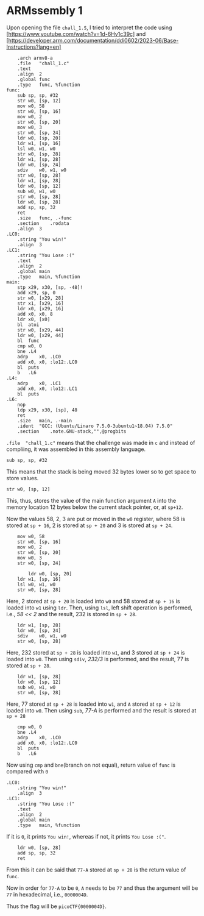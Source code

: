 # ARMssembly 1

Upon opening the file `chall_1.S`, I tried to interpret the code using [https://www.youtube.com/watch?v=1d-6Hv1c39c] and [https://developer.arm.com/documentation/ddi0602/2023-06/Base-Instructions?lang=en]

```
	.arch armv8-a
	.file	"chall_1.c"
	.text
	.align	2
	.global	func
	.type	func, %function
func:
	sub	sp, sp, #32
	str	w0, [sp, 12]
	mov	w0, 58
	str	w0, [sp, 16]
	mov	w0, 2
	str	w0, [sp, 20]
	mov	w0, 3
	str	w0, [sp, 24]
	ldr	w0, [sp, 20]
	ldr	w1, [sp, 16]
	lsl	w0, w1, w0
	str	w0, [sp, 28]
	ldr	w1, [sp, 28]
	ldr	w0, [sp, 24]
	sdiv	w0, w1, w0
	str	w0, [sp, 28]
	ldr	w1, [sp, 28]
	ldr	w0, [sp, 12]
	sub	w0, w1, w0
	str	w0, [sp, 28]
	ldr	w0, [sp, 28]
	add	sp, sp, 32
	ret
	.size	func, .-func
	.section	.rodata
	.align	3
.LC0:
	.string	"You win!"
	.align	3
.LC1:
	.string	"You Lose :("
	.text
	.align	2
	.global	main
	.type	main, %function
main:
	stp	x29, x30, [sp, -48]!
	add	x29, sp, 0
	str	w0, [x29, 28]
	str	x1, [x29, 16]
	ldr	x0, [x29, 16]
	add	x0, x0, 8
	ldr	x0, [x0]
	bl	atoi
	str	w0, [x29, 44]
	ldr	w0, [x29, 44]
	bl	func
	cmp	w0, 0
	bne	.L4
	adrp	x0, .LC0
	add	x0, x0, :lo12:.LC0
	bl	puts
	b	.L6
.L4:
	adrp	x0, .LC1
	add	x0, x0, :lo12:.LC1
	bl	puts
.L6:
	nop
	ldp	x29, x30, [sp], 48
	ret
	.size	main, .-main
	.ident	"GCC: (Ubuntu/Linaro 7.5.0-3ubuntu1~18.04) 7.5.0"
	.section	.note.GNU-stack,"",@progbits
```

`.file	"chall_1.c"` means that the challenge was made in `c` and instead of compliing, it was assembled in this assembly language.

```
sub	sp, sp, #32
```
This means that the stack is being moved 32 bytes lower so to get space to store values.

```
str	w0, [sp, 12]
```
This, thus, stores the value of the main function argument `A` into the memory location 12 bytes below the current stack pointer, or, at `sp+12`.

Now the values 58, 2, 3 are put or moved in the `w0` register, where 58 is stored at `sp + 16`, 2 is stored at `sp + 20` and 3 is stored at `sp + 24`.
```
	mov	w0, 58
	str	w0, [sp, 16]
	mov	w0, 2
	str	w0, [sp, 20]
	mov	w0, 3
	str	w0, [sp, 24]
```


```
        ldr	w0, [sp, 20]
	ldr	w1, [sp, 16]
	lsl	w0, w1, w0
	str	w0, [sp, 28]
```
Here, 2 stored at `sp + 20` is loaded into `w0` and 58 stored at `sp + 16` is loaded into `w1` using `ldr`. Then, using `lsl`, left shift operation is performed, i.e., _58 << 2_ and the result, 232 is stored in `sp + 28`.

```
	ldr	w1, [sp, 28]
	ldr	w0, [sp, 24]
	sdiv	w0, w1, w0
	str	w0, [sp, 28]
```
Here, 232 stored at `sp + 28` is loaded into `w1`, and 3 stored at `sp + 24` is loaded into `w0`. Then using `sdiv`, _232/3_ is performed, and the result, 77 is stored at `sp + 28`.

```
	ldr	w1, [sp, 28]
	ldr	w0, [sp, 12]
	sub	w0, w1, w0
	str	w0, [sp, 28]
```
Here, 77 stored at `sp + 28` is loaded into `w1`, and `A` stored at `sp + 12` is loaded into `w0`. Then using `sub`, _77-A_ is performed and the result is stored at `sp + 28`

```
	cmp	w0, 0
	bne	.L4
	adrp	x0, .LC0
	add	x0, x0, :lo12:.LC0
	bl	puts
	b	.L6
```
Now using `cmp` and `bne`(branch on not equal), return value of `func` is compared with `0` 
```
.LC0:
	.string	"You win!"
	.align	3
.LC1:
	.string	"You Lose :("
	.text
	.align	2
	.global	main
	.type	main, %function
```
If it is `0`, it prints `You win!`, whereas if not, it prints `You Lose :("`.

```
	ldr	w0, [sp, 28]
	add	sp, sp, 32
	ret
```
From this it can be said that `77-A` stored at `sp + 28` is the return value of `func`.

Now in order for `77-A` to be `0`, `A` needs to be `77` and thus the argument will be `77` in hexadecimal, i.e., `0000004D`.

Thus the flag will be `picoCTF{0000004D}`.

